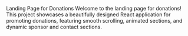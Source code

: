 Landing Page for Donations
Welcome to the landing page for donations! This project showcases a beautifully designed React application for promoting donations, featuring smooth scrolling, animated sections, and dynamic sponsor and contact sections.
